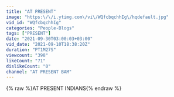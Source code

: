 ```yaml
---
title: "AT PRESENT"
image: "https:\/\/i.ytimg.com\/vi\/WQfcbqchhIg\/hqdefault.jpg"
vid_id: "WQfcbqchhIg"
categories: "People-Blogs"
tags: ["PRESENT"]
date: "2021-09-30T03:00:03+03:00"
vid_date: "2021-09-10T18:38:20Z"
duration: "PT1M27S"
viewcount: "398"
likeCount: "71"
dislikeCount: "0"
channel: "AT PRESENT BAM"
---
```

{% raw %}AT PRESENT INDIANS{% endraw %}
